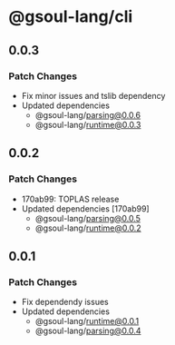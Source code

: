 # @gsoul-lang/cli

## 0.0.3

### Patch Changes

- Fix minor issues and tslib dependency
- Updated dependencies
  - @gsoul-lang/parsing@0.0.6
  - @gsoul-lang/runtime@0.0.3

## 0.0.2

### Patch Changes

- 170ab99: TOPLAS release
- Updated dependencies [170ab99]
  - @gsoul-lang/parsing@0.0.5
  - @gsoul-lang/runtime@0.0.2

## 0.0.1

### Patch Changes

- Fix dependendy issues
- Updated dependencies
  - @gsoul-lang/runtime@0.0.1
  - @gsoul-lang/parsing@0.0.4
